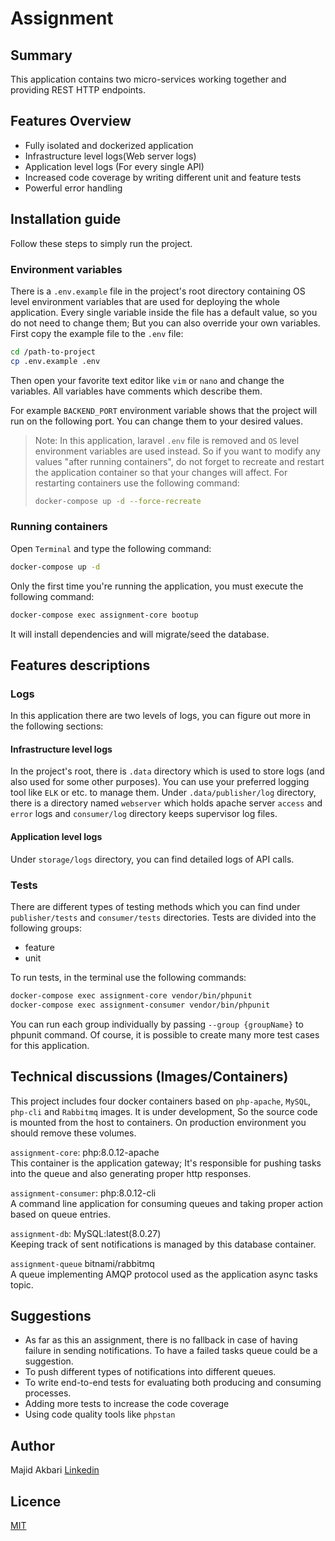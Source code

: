 # Assignment
## Summary
This application contains two micro-services working together and providing REST HTTP endpoints.

## Features Overview
* Fully isolated and dockerized application
* Infrastructure level logs(Web server logs)
* Application level logs (For every single API)
* Increased code coverage by writing different unit and feature tests
* Powerful error handling

## Installation guide
Follow these steps to simply run the project.

### Environment variables
There is a `.env.example` file in the project's root directory containing OS level environment variables that are used for deploying the whole application.
Every single variable inside the file has a default value, so you do not need to change them; But you can also override your own variables. First copy the example file to the `.env` file:
```bash
cd /path-to-project
cp .env.example .env
```
Then open your favorite text editor like `vim` or `nano` and change the variables. All variables have comments which describe them.

For example `BACKEND_PORT` environment variable shows that the project will run on the following port. You can change them to your desired values.

> Note: In this application, laravel `.env` file is removed and `OS` level environment variables are used instead. So if you want to modify any values "after running containers", do not forget to recreate and restart the application container so that your changes will affect. For restarting containers use the following command:
> ```bash
> docker-compose up -d --force-recreate
> ```

### Running containers
Open `Terminal` and type the following command:
```bash
docker-compose up -d 
```

Only the first time you're running the application, you must execute the following command:

```bash
docker-compose exec assignment-core bootup
```
It will install dependencies and will migrate/seed the database.

## Features descriptions 

### Logs
In this application there are two levels of logs, you can figure out more in the following sections:

#### Infrastructure level logs
In the project's root, there is `.data` directory which is used to store logs (and also used for some other purposes). You can use your preferred logging tool like `ELK` or etc. to manage them.
Under `.data/publisher/log` directory, there is a directory named `webserver` which holds apache server `access` and `error` logs and `consumer/log` directory keeps supervisor log files.

#### Application level logs
Under `storage/logs` directory, you can find detailed logs of API calls.

### Tests
There are different types of testing methods which you can find under `publisher/tests` and `consumer/tests` directories. Tests are divided into the following groups:
* feature
* unit

To run tests, in the terminal use the following commands:
```bash
docker-compose exec assignment-core vendor/bin/phpunit
docker-compose exec assignment-consumer vendor/bin/phpunit
```
You can run each group individually by passing `--group {groupName}` to phpunit command. Of course, it is possible to create many more test cases for this application. 

## Technical discussions (Images/Containers)
This project includes four docker containers based on `php-apache`, `MySQL`, `php-cli` and `Rabbitmq` images.
It is under development, So the source code is mounted from the host to containers. On production environment you should remove these volumes.

`assignment-core`: php:8.0.12-apache  
This container is the application gateway; It's responsible for pushing tasks into the queue and also generating proper http responses.

`assignment-consumer`: php:8.0.12-cli  
A command line application for consuming queues and taking proper action based on queue entries.

`assignment-db`: MySQL:latest(8.0.27)  
Keeping track of sent notifications is managed by this database container.


`assignment-queue` bitnami/rabbitmq  
A queue implementing AMQP protocol used as the application async tasks topic.


## Suggestions 
* As far as this an assignment, there is no fallback in case of having failure in sending notifications. To have a failed tasks queue could be a suggestion.  
* To push different types of notifications into different queues.  
* To write end-to-end tests for evaluating both producing and consuming processes.  
* Adding more tests to increase the code coverage
* Using code quality tools like `phpstan`

## Author
Majid Akbari [Linkedin](https://linkedin.com/in/majid-akbari)

## Licence
[MIT](https://choosealicense.com/licenses/mit/)
